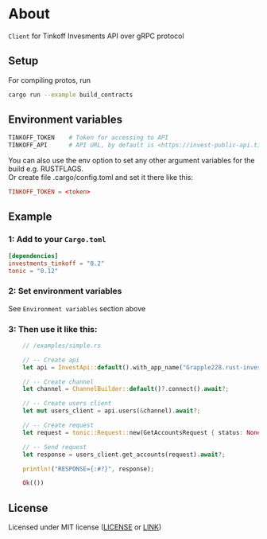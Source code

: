 # About

`Client` for Tinkoff Invesments API over gRPC protocol

## Setup

For compiling protos, run

```sh
cargo run --example build_contracts
```

## Environment variables

```bash
TINKOFF_TOKEN    # Token for accessing to API
TINKOFF_API      # API URL, by default is <https://invest-public-api.tinkoff.ru:443/>
```

You can also use the env option to set any other argument variables for the build e.g. RUSTFLAGS.  
Or create file .cargo/config.toml and set it there like this:

```toml
TINKOFF_TOKEN = <token>
```

## Example

### 1: Add to your `Cargo.toml`

```toml
[dependencies]
investments_tinkoff = "0.2"
tonic = "0.12"
```

### 2: Set environment variables

See `Environment variables` section above

### 3: Then use it like this:

```rust
    // /examples/simple.rs

    // -- Create api
    let api = InvestApi::default().with_app_name("Grapple228.rust-investments-tinkoff");

    // -- Create channel
    let channel = ChannelBuilder::default()?.connect().await?;

    // -- Create users client
    let mut users_client = api.users(&channel).await?;

    // -- Create request
    let request = tonic::Request::new(GetAccountsRequest { status: None });

    // -- Send request
    let response = users_client.get_accounts(request).await?;

    println!("RESPONSE={:#?}", response);

    Ok(())

```

## License

Licensed under MIT license ([LICENSE](LICENSE) or [LINK](http://opensource.org/licenses/MIT))
